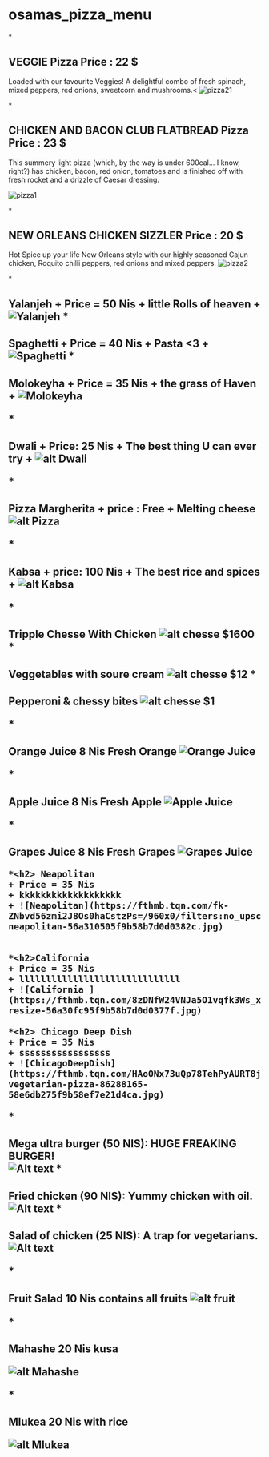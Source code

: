 # osamas_pizza_menu

*<h2>VEGGIE Pizza Price : 22 $</h2>
Loaded with our favourite Veggies! A delightful combo of fresh spinach, mixed peppers, red onions, sweetcorn and mushrooms.<
![pizza21](https://www.pizzahut.co.uk/restaurants/r/SysSiteAssets/rebrand/food/foodhero/pzh1800_5473_individual_pan_teaser_460x960px.png)

*<h2>CHICKEN AND BACON CLUB FLATBREAD Pizza Price : 23 $</h2>
This summery light pizza (which, by the way is under 600cal... I know, right?)
has chicken, bacon, red onion, tomatoes and is finished off with fresh rocket and
a drizzle of Caesar dressing. 

![pizza1](https://www.pizzahut.co.uk/restaurants/r/SysSiteAssets/rebrand/food/foodhero/chicken-bacon-hero.png)

*<h2>NEW ORLEANS CHICKEN SIZZLER Price : 20 $</h1>
Hot Spice up your life New Orleans style with our highly seasoned Cajun chicken, Roquito chilli peppers, red onions and mixed peppers. 
![pizza2](https://www.pizzahut.co.uk/restaurants/r/SysSiteAssets/rebrand/food/foodhero/pzh2292_6621_4_new_orleans_sizzler.png)

 *<h2>Yalanjeh
    + Price = 50 Nis
    + little Rolls of heaven
    + ![Yalanjeh](http://www.tareekaa.com/wp-content/uploads/2015/07/%D9%8A%D9%84%D9%86%D8%AC%D9%8A-%D9%88%D8%B1%D9%82-%D8%A7%D9%84%D8%B9%D9%86%D8%A8.jpg)
 *<h2>Spaghetti
    + Price = 40 Nis
    + Pasta <3
    + ![Spaghetti](https://barilla.azureedge.net/~/media/images/en_us/hero-images/spaghetti_v2.png)
 *<h2>Molokeyha
    + Price = 35 Nis
    + the grass of Haven
    + ![Molokeyha](http://nooun.net/img/article/banner/ed06d3ba5d8642259fdc2017240870f7.jpg)
    
  *<h2> Dwali 
    + Price: 25 Nis
    + The best thing U can ever try
    + ![alt Dwali](https://i.ytimg.com/vi/ytrNbrCfCdk/hqdefault.jpg)
    
  *<h2>Pizza Margherita 
    + price : Free 
    + Melting cheese 
    ![alt Pizza]( https://static01.nyt.com/images/2014/04/09/dining/09JPPIZZA2/09JPPIZZA2-articleLarge.jpg)
    
    
   *<h2>Kabsa 
    + price: 100 Nis
    + The best rice and spices
    + ![alt Kabsa](http://img.3a2ilati.com/VZnrWvFGzJrMpB4FLBv8ZUgWBSE=/0x0/smart/http://harmony-assets-live.s3.amazonaws.com/image_source/8d/61/8d6197e144f3f24a46b39266c9fdce3d93a39fb6.jpg)
    
    

    

*<h2>Tripple Chesse With Chicken     ![alt chesse](https://www.toppers.com/Portals/0/house-pizza-buffalo-chicken.jpg)  $1600 
*<h2> Veggetables with soure cream    ![alt chesse](https://smittenkitchendotcom.files.wordpress.com/2017/02/broccoli-pizza.jpg?w=1200)     $12 
*<h2> Pepperoni & chessy bites       ![alt chesse](http://slice.seriouseats.com/images/2012/05/20120524-0207712-pizza-hut-cheesy-bites-whole.jpg)           $1 




*<h2>Orange Juice  8 Nis __Fresh Orange__ 
![Orange Juice](http://www.pachd.com/free-images/food-images/oranges-01.jpg)

*<h2> Apple Juice  8 Nis __Fresh Apple__ 
![Apple Juice](http://www.pachd.com/free-images/food-images/apple-01.jpg)

*<h2> Grapes Juice  8 Nis __Fresh Grapes__ 
![Grapes Juice](http://www.pachd.com/free-images/food-images/grapes-01.jpg)

    *<h2> Neapolitan
    + Price = 35 Nis
    + kkkkkkkkkkkkkkkkkkk
    + ![Neapolitan](https://fthmb.tqn.com/fk-ZNbvd56zmi2J8Os0haCstzPs=/960x0/filters:no_upscale()/about/pizza-neapolitan-56a310505f9b58b7d0d0382c.jpg)
    
    
    *<h2>California 
    + Price = 35 Nis
    + llllllllllllllllllllllllllllll
    + ![California ](https://fthmb.tqn.com/8zDNfW24VNJa5O1vqfk3Ws_xzvE=/960x0/filters:no_upscale()/about/154414313_HighRes-resize-56a30fc95f9b58b7d0d0377f.jpg)
    
    *<h2> Chicago Deep Dish
    + Price = 35 Nis
    + sssssssssssssssss
    + ![ChicagoDeepDish](https://fthmb.tqn.com/HAoONx73uQp78TehPyAURT8jkc4=/960x0/filters:no_upscale()/about/stuffed-vegetarian-pizza-86288165-58e6db275f9b58ef7e21d4ca.jpg)

*<h2> Mega ultra burger (50 NIS): HUGE FREAKING BURGER!  
![Alt text](https://upload.wikimedia.org/wikipedia/commons/thumb/9/9a/Big_Mac_hamburger.jpg/220px-Big_Mac_hamburger.jpg "Optional title")
*<h2> Fried chicken (90 NIS): Yummy chicken with oil.  
![Alt text](http://food.fnr.sndimg.com/content/dam/images/food/fullset/2009/5/27/0/0125629_03_chicken-in-skillet_s4x3.jpg.rend.hgtvcom.616.462.suffix/1371589386937.jpeg "Optional title")
*<h2> Salad of chicken (25 NIS): A trap for vegetarians.  
![Alt text](http://www.simplyrecipes.com/wp-content/uploads/2012/06/chicken-salad-square-a-1800.jpg "Optional title")

*<h2> Fruit Salad   10 Nis contains all fruits
![alt fruit](http://southernbite.com/wp-content/uploads/2012/05/SouthernBiteFruitSalad-2.jpg)

*<h2> Mahashe     20 Nis kusa 

![alt Mahashe](http://i0.wp.com/tareekaa.com/wp-content/uploads/2015/07/img_9363.jpg?resize=554%2C380)

*<h2> Mlukea    20 Nis  with rice 

![alt Mlukea](https://img-global.cpcdn.com/009_recipes/5ec4b300c97cdc83/260x366cq50/photo.jpg)


